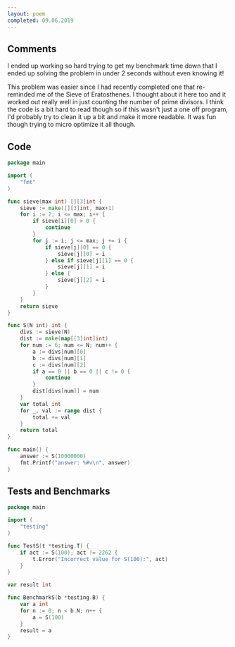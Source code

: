 ```yaml
---
layout: poem
completed: 09.06.2019
---
```


## Comments

I ended up working so hard trying to get my benchmark time down that I ended up
solving the problem in under 2 seconds without even knowing it!

This problem was easier since I had recently completed one that re-reminded me
of the Sieve of Eratosthenes.  I thought about it here too and it worked out
really well in just counting the number of prime divisors.  I think the code is
a bit hard to read though so if this wasn't just a one off program, I'd
probably try to clean it up a bit and make it more readable.  It was fun though
trying to micro optimize it all though.

## Code

```go
package main

import (
	"fmt"
)

func sieve(max int) [][3]int {
	sieve := make([][3]int, max+1)
	for i := 2; i <= max; i++ {
		if sieve[i][0] > 0 {
			continue
		}
		for j := i; j <= max; j += i {
			if sieve[j][0] == 0 {
				sieve[j][0] = i
			} else if sieve[j][1] == 0 {
				sieve[j][1] = i
			} else {
				sieve[j][2] = i
			}
		}
	}
	return sieve
}

func S(N int) int {
	divs := sieve(N)
	dist := make(map[[3]int]int)
	for num := 6; num <= N; num++ {
		a := divs[num][0]
		b := divs[num][1]
		c := divs[num][2]
		if a == 0 || b == 0 || c != 0 {
			continue
		}
		dist[divs[num]] = num
	}
	var total int
	for _, val := range dist {
		total += val
	}
	return total
}

func main() {
	answer := S(10000000)
	fmt.Printf("answer: %#v\n", answer)
}
```

## Tests and Benchmarks

```go
package main

import (
	"testing"
)

func TestS(t *testing.T) {
	if act := S(100); act != 2262 {
		t.Error("Incorrect value for S(100):", act)
	}
}

var result int

func BenchmarkS(b *testing.B) {
	var a int
	for n := 0; n < b.N; n++ {
		a = S(100)
	}
	result = a
}
```
